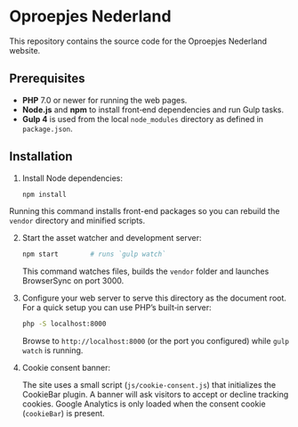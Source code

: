 # Oproepjes Nederland

This repository contains the source code for the Oproepjes Nederland website.

## Prerequisites

- **PHP** 7.0 or newer for running the web pages.
- **Node.js** and **npm** to install front‑end dependencies and run Gulp tasks.
- **Gulp 4** is used from the local `node_modules` directory as defined in `package.json`.

## Installation

1. Install Node dependencies:

   ```bash
   npm install
   ```
Running this command installs front-end packages so you can rebuild the `vendor` directory and minified scripts.

2. Start the asset watcher and development server:

   ```bash
   npm start        # runs `gulp watch`
   ```

   This command watches files, builds the `vendor` folder and launches BrowserSync on port 3000.

3. Configure your web server to serve this directory as the document root.
   For a quick setup you can use PHP’s built‑in server:

   ```bash
   php -S localhost:8000
   ```

   Browse to `http://localhost:8000` (or the port you configured) while `gulp watch` is running.

4. Cookie consent banner:

   The site uses a small script (`js/cookie-consent.js`) that initializes the CookieBar plugin. A banner will ask visitors to accept or decline tracking cookies. Google Analytics is only loaded when the consent cookie (`cookieBar`) is present.

